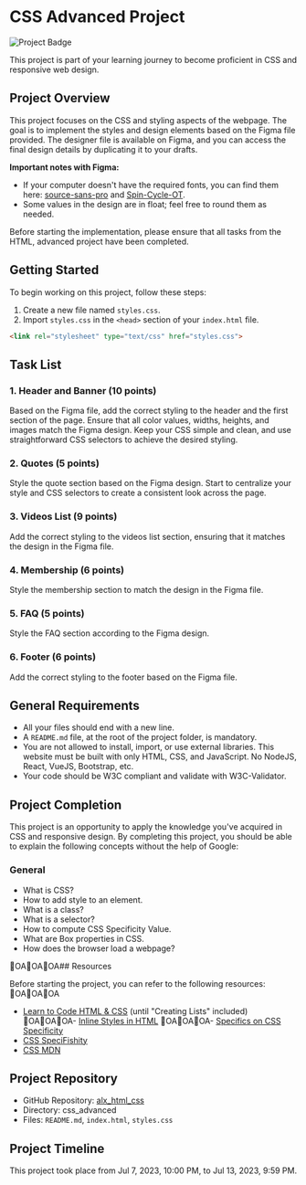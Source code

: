 # CSS Advanced Project

![Project Badge](URL_TO_YOUR_PROJECT_BADGE_IMAGE)

This project is part of your learning journey to become proficient in CSS and responsive web design.

## Project Overview

This project focuses on the CSS and styling aspects of the webpage. The goal is to implement the styles and design elements based on the Figma file provided. The designer file is available on Figma, and you can access the final design details by duplicating it to your drafts.

**Important notes with Figma:**

- If your computer doesn't have the required fonts, you can find them here: [source-sans-pro](FONT_LINK) and [Spin-Cycle-OT](FONT_LINK).
- Some values in the design are in float; feel free to round them as needed.

Before starting the implementation, please ensure that all tasks from the HTML, advanced project have been completed.

## Getting Started

To begin working on this project, follow these steps:

1. Create a new file named `styles.css`.
2. Import `styles.css` in the `<head>` section of your `index.html` file.

```html
<link rel="stylesheet" type="text/css" href="styles.css">
```

## Task List

### 1. Header and Banner (10 points)

Based on the Figma file, add the correct styling to the header and the first section of the page. Ensure that all color values, widths, heights, and images match the Figma design. Keep your CSS simple and clean, and use straightforward CSS selectors to achieve the desired styling.

### 2. Quotes (5 points)

Style the quote section based on the Figma design. Start to centralize your style and CSS selectors to create a consistent look across the page.

### 3. Videos List (9 points)

Add the correct styling to the videos list section, ensuring that it matches the design in the Figma file.

### 4. Membership (6 points)

Style the membership section to match the design in the Figma file.

### 5. FAQ (5 points)

Style the FAQ section according to the Figma design.

### 6. Footer (6 points)

Add the correct styling to the footer based on the Figma file.

## General Requirements

- All your files should end with a new line.
- A `README.md` file, at the root of the project folder, is mandatory.
- You are not allowed to install, import, or use external libraries. This website must be built with only HTML, CSS, and JavaScript. No NodeJS, React, VueJS, Bootstrap, etc.
- Your code should be W3C compliant and validate with W3C-Validator.

## Project Completion

This project is an opportunity to apply the knowledge you've acquired in CSS and responsive design. By completing this project, you should be able to explain the following concepts without the help of Google:

### General
- What is CSS?
- How to add style to an element.
- What is a class?
- What is a selector?
- How to compute CSS Specificity Value.
- What are Box properties in CSS.
- How does the browser load a webpage?

OAOAOA## Resources

Before starting the project, you can refer to the following resources:
OAOAOA
- [Learn to Code HTML & CSS](LINK) (until "Creating Lists" included)
OAOAOA- [Inline Styles in HTML](LINK)
OAOAOA- [Specifics on CSS Specificity](LINK)
- [CSS SpeciFishity](LINK)
- [CSS MDN](LINK)

## Project Repository

- GitHub Repository: [alx_html_css](GITHUB_REPO_LINK)
- Directory: css_advanced
- Files: `README.md`, `index.html`, `styles.css`

## Project Timeline

This project took place from Jul 7, 2023, 10:00 PM, to Jul 13, 2023, 9:59 PM.
